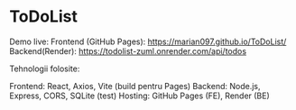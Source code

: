 # ToDoList

Demo live: 
Frontend (GitHub Pages): https://marian097.github.io/ToDoList/
Backend(Render): https://todolist-zuml.onrender.com/api/todos


Tehnologii folosite: 

Frontend: React, Axios, Vite (build pentru Pages)
Backend: Node.js, Express, CORS, SQLite (test)
Hosting: GitHub Pages (FE), Render (BE)

